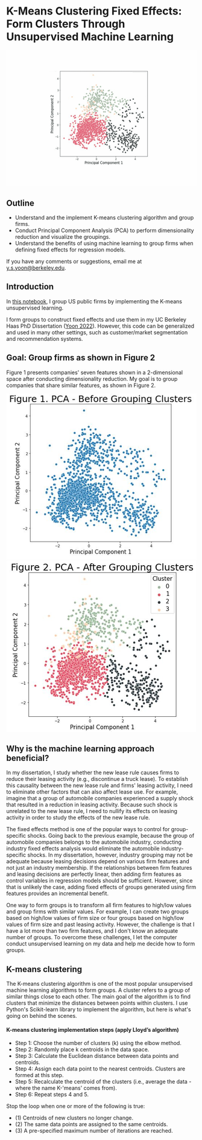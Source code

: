 # K-Means Clustering Fixed Effects: Form Clusters Through Unsupervised Machine Learning

![Introduction](https://raw.githubusercontent.com/youngdataspace/K-Means-Clustering-Fixed-Effects/master/Introduction2.gif)

## Outline
- Understand and the implement K-means clustering algorithm and group firms.
- Conduct Principal Component Analysis (PCA) to perform dimensionality reduction and visualize the groupings.
- Understand the benefits of using machine learning to group firms when defining fixed effects for regression models.

If you have any comments or suggestions, email me at y.s.yoon@berkeley.edu.

## Introduction
In <a href="https://github.com/youngdataspace/K-Means-Clustering-Fixed-Effects/blob/master/K%20Means%20Cluster%20Fixed%20Effects.ipynb">this notebook</a>, I group US public firms by implementing the K-means unsupervised learning. 

I form groups to construct fixed effects and use them in my UC Berkeley Haas PhD Dissertation (<a href="https://papers.ssrn.com/sol3/papers.cfm?abstract_id=3689446">Yoon 2022</a>). However, this code can be generalized and used in many other settings, such as customer/market segmentation and recommendation systems.

## Goal: Group firms as shown in Figure 2
Figure 1 presents companies' seven features shown in a 2-dimensional space after conducting dimensionality reduction. My goal is to group companies that share similar features, as shown in Figure 2.

![Before Grouping](https://github.com/youngdataspace/K-Means-Clustering-Fixed-Effects/blob/master/image_pca_before.JPG)
![After Grouping](https://github.com/youngdataspace/K-Means-Clustering-Fixed-Effects/blob/master/image_pca_after.JPG)

## Why is the machine learning approach beneficial?
In my dissertation, I study whether the new lease rule causes firms to reduce their leasing activity (e.g., discontinue a truck lease). To establish this causality between the new lease rule and firms' leasing activity, I need to eliminate other factors that can also affect lease use. For example, imagine that a group of automobile companies experienced a supply shock that resulted in a reduction in leasing activity. Because such shock is unrelated to the new lease rule, I need to nullify its effects on leasing activity in order to study the effects of the new lease rule.

The fixed effects method is one of the popular ways to control for group-specific shocks. Going back to the previous example, because the group of automobile companies belongs to the automobile industry, conducting industry fixed effects analysis would eliminate the automobile industry-specific shocks. In my dissertation, however, industry grouping may not be adequate because leasing decisions depend on various firm features and not just an industry membership. If the relationships between firm features and leasing decisions are perfectly linear, then adding firm features as control variables in regression models should be sufficient. However, since that is unlikely the case, adding fixed effects of groups generated using firm features provides an incremental benefit.

One way to form groups is to transform all firm features to high/low values and group firms with similar values. For example, I can create two groups based on high/low values of firm size or four groups based on high/low values of firm size and past leasing activity. However, the challenge is that I have a lot more than two firm features, and I don't know an adequate number of groups. To overcome these challenges, I let the computer conduct unsupervised learning on my data and help me decide how to form groups.

## K-means clustering
The K-means clustering algorithm is one of the most popular unsupervised machine learning algorithms to form groups. A cluster refers to a group of similar things close to each other. The main goal of the algorithm is to find clusters that minimize the distances between points within clusters. I use Python's Scikit-learn library to implement the algorithm, but here is what's going on behind the scenes. 

#### K-means clustering implementation steps (apply Lloyd’s algorithm)
- Step 1: Choose the number of clusters (k) using the elbow method.<br>
- Step 2: Randomly place k centroids in the data space.<br>
- Step 3: Calculate the Euclidean distance between data points and centroids.<br>
- Step 4: Assign each data point to the nearest centroids. Clusters are formed at this step.<br>
- Step 5: Recalculate the centroid of the clusters (i.e., average the data - where the name K-'means' comes from).<br>
- Step 6: Repeat steps 4 and 5.

Stop the loop when one or more of the following is true:<br>
- (1) Centroids of new clusters no longer change.<br>
- (2) The same data points are assigned to the same centroids.<br>
- (3) A pre-specified maximum number of iterations are reached.
